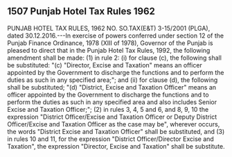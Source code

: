 ## 1507 Punjab Hotel Tax Rules 1962
 
PUNJAB HOTEL TAX RULES, 1962
NO. SO.TAX(E&T) 3-15/2001 (PLGA), dated 30.12.2016.---In exercise of powers conferred under section 12 of the Punjab Finance Ordinance, 1978 (XIII of 1978), Governor of the Punjab is pleased to direct that in the Punjab Hotel Tax Rules, 1992, the following amendment shall be made:
(1) in rule 2:
(i) for clause (c), the following shall be substituted:
"(c) "Director, Excise and Taxation" means an officer appointed by the Government to discharge the functions and to perform the duties as such in any specified area;"; and
(ii) for clause (d), the following shall be substituted;
"(d) "District, Excise and Taxation Officer" means an officer appointed by the Government to discharge the functions and to perform the duties as such in any specified area and also includes Senior Excise and Taxation Officer;";
(2) in rules 3, 4, 5 and 6, and 8, 9, 10 the expression "District Officer/Excise and Taxation Officer or Deputy District Officer/Excise and Taxation Officer as the case may be", wherever occurs, the words "District Excise and Taxation Officer" shall be substituted, and
(3) in rules 10 and 11, for the expression "District Officer/Director Excise and Taxation", the expression "Director, Excise and Taxation" shall be substitute.

